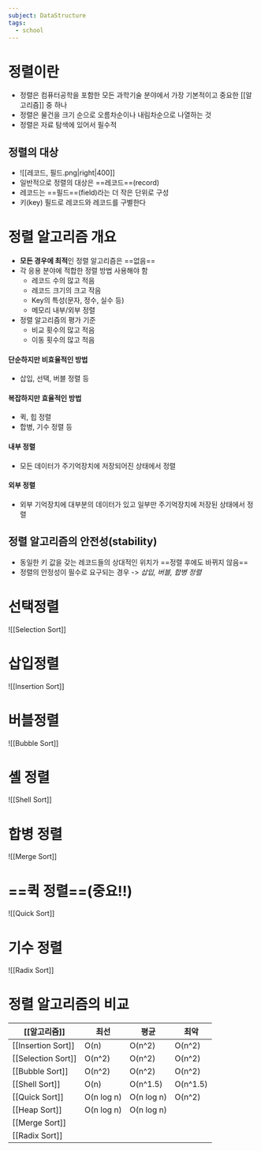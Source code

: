 ```yaml
---
subject: DataStructure
tags:
  - school
---
```

# 정렬이란
- 정렬은 컴퓨터공학을 포함한 모든 과학기술 분야에서 가장 기본적이고 중요한 [[알고리즘]] 중 하나
- 정렬은 물건을 크기 순으로 오름차순이나 내림차순으로 나열하는 것
- 정렬은 자료 탐색에 있어서 필수적
## 정렬의 대상
- ![[레코드, 필드.png|right|400]]
- 일반적으로 정렬의 대상은 ==레코드==(record)
- 레코드는 ==필드==(field)라는 더 작은 단위로 구성
- 키(key) 필드로 레코드와 레코드를 구별한다
# 정렬 알고리즘 개요
- **모든 경우에 최적**인 정렬 알고리즘은 ==없음==
- 각 응용 분야에 적합한 정렬 방법 사용해야 함
	- 레코드 수의 많고 적음
	- 레코드 크기의 크고 작음 
	- Key의 특성(문자, 정수, 실수 등)
	- 메모리 내부/외부 정렬 
- 정렬 알고리즘의 평가 기준
	- 비교 횟수의 많고 적음
	- 이동 횟수의 많고 적음
#### 단순하지만 비효율적인 방법
- 삽입, 선택, 버블 정렬 등
#### 복잡하지만 효율적인 방법
- 퀵, 힙 정렬
- 합병, 기수 정렬 등
#### 내부 정렬
- 모든 데이터가 주기억장치에 저장되어진 상태에서 정렬
#### 외부 정렬
- 외부 기억장치에 대부분의 데이터가 있고 일부만 주기억장치에 저장된 상태에서 정렬
## 정렬 알고리즘의 안전성(stability)
- 동일한 키 값을 갖는 레코드들의 상대적인 위치가 ==정렬 후에도 바뀌지 않음==
- 정렬의 안정성이 필수로 요구되는 경우 -> *삽입, 버블, 합병 정렬*
# 선택정렬
![[Selection Sort]]
# 삽입정렬
![[Insertion Sort]]
# 버블정렬
![[Bubble Sort]]
# 셸 정렬
![[Shell Sort]]
# 합병 정렬
![[Merge Sort]]
# ==퀵 정렬==(중요!!)
![[Quick Sort]]
# 기수 정렬
![[Radix Sort]]
# 정렬 알고리즘의 비교

| [[알고리즘]]           | 최선         | 평균         | 최악       |
| ------------------ | ---------- | ---------- | -------- |
| [[Insertion Sort]] | O(n)       | O(n^2)     | O(n^2)   |
| [[Selection Sort]] | O(n^2)     | O(n^2)     | O(n^2)   |
| [[Bubble Sort]]    | O(n^2)     | O(n^2)     | O(n^2)   |
| [[Shell Sort]]     | O(n)       | O(n^1.5)   | O(n^1.5) |
| [[Quick Sort]]     | O(n log n) | O(n log n) | O(n^2)   |
| [[Heap Sort]]      | O(n log n) | O(n log n) |          |
| [[Merge Sort]]     |            |            |          |
| [[Radix Sort]]     |            |            |          |
